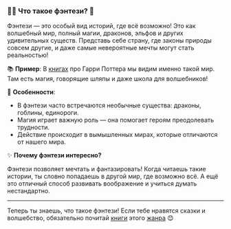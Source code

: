 ### 🧙‍♂️ Что такое фэнтези? 🌟

Фэнтези — это особый вид историй, где всё возможно! Это как волшебный мир, полный магии, драконов, эльфов и других удивительных существ. Представь себе страну, где законы природы совсем другие, и даже самые невероятные мечты могут стать реальностью!

📚 **Пример**: В [книгах](book.md) про Гарри Поттера мы видим именно такой мир. Там есть магия, говорящие шляпы и даже школа для волшебников!

🐉 **Особенности**:
- В фэнтези часто встречаются необычные существа: драконы, гоблины, единороги.
- Магия играет важную роль — она помогает героям преодолевать трудности.
- Действие происходит в вымышленных мирах, которые отличаются от нашего мира.

✨ **Почему фэнтези интересно?**

Фэнтези позволяет мечтать и фантазировать! Когда читаешь такие истории, ты словно попадаешь в другой мир, где возможно всё. А ещё это отличный способ развивать воображение и учиться думать нестандартно.

---

Теперь ты знаешь, что такое фэнтези! Если тебе нравятся сказки и волшебство, обязательно почитай [книги](book.md) этого [жанра](genre.md) 😊